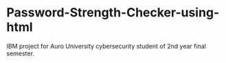 # Password-Strength-Checker-using-html
IBM project for Auro University cybersecurity student of 2nd year final semester.
